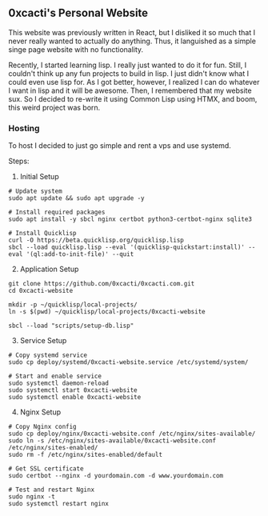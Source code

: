 ## 0xcacti's Personal Website 

This website was previously written in React, but 
I disliked it so much that I never really wanted to 
actually do anything.  Thus, it languished as a 
simple singe page website with no functionality.

Recently, I started learning lisp.  I really just wanted to 
do it for fun.  Still, I couldn't think up any fun projects to build in 
lisp. I just didn't know what I could even use lisp for. As I got better, 
however, I realized I can do whatever I want in lisp and it will be awesome. 
Then, I remembered that my website sux. 
So I decided to re-write it using Common Lisp using HTMX, and boom, this weird project was born.


### Hosting 

To host I decided to just go simple and rent a vps and use systemd. 

Steps: 

1. Initial Setup 

``` 
# Update system
sudo apt update && sudo apt upgrade -y

# Install required packages
sudo apt install -y sbcl nginx certbot python3-certbot-nginx sqlite3

# Install Quicklisp
curl -O https://beta.quicklisp.org/quicklisp.lisp
sbcl --load quicklisp.lisp --eval '(quicklisp-quickstart:install)' --eval '(ql:add-to-init-file)' --quit
```

2. Application Setup 

```
git clone https://github.com/0xcacti/0xcacti.com.git
cd 0xcacti-website

mkdir -p ~/quicklisp/local-projects/
ln -s $(pwd) ~/quicklisp/local-projects/0xcacti-website

sbcl --load "scripts/setup-db.lisp"
```

3. Service Setup 

```
# Copy systemd service
sudo cp deploy/systemd/0xcacti-website.service /etc/systemd/system/

# Start and enable service
sudo systemctl daemon-reload
sudo systemctl start 0xcacti-website
sudo systemctl enable 0xcacti-website
```

4. Nginx Setup 

```
# Copy Nginx config
sudo cp deploy/nginx/0xcacti-website.conf /etc/nginx/sites-available/
sudo ln -s /etc/nginx/sites-available/0xcacti-website.conf /etc/nginx/sites-enabled/
sudo rm -f /etc/nginx/sites-enabled/default

# Get SSL certificate
sudo certbot --nginx -d yourdomain.com -d www.yourdomain.com

# Test and restart Nginx
sudo nginx -t
sudo systemctl restart nginx
```
